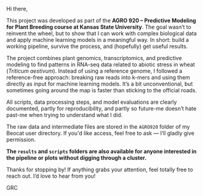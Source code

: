 Hi there,

This project was developed as part of the **AGRO 920 – Predictive Modeling for Plant Breeding course at Kansas State University**. The goal wasn’t to reinvent the wheel, but to show that I can work with complex biological data and apply machine learning models in a meaningful way. In short: build a working pipeline, survive the process, and (hopefully) get useful results.

The project combines plant genomics, transcriptomics, and predictive modeling to find patterns in RNA-seq data related to abiotic stress in wheat (*Triticum aestivum*). Instead of using a reference genome, I followed a reference-free approach: breaking raw reads into k-mers and using them directly as input for machine learning models. It’s a bit unconventional, but sometimes going around the map is faster than sticking to the official roads.

All scripts, data processing steps, and model evaluations are clearly documented, partly for reproducibility, and partly so future-me doesn’t hate past-me when trying to understand what I did.

The raw data and intermediate files are stored in the `AGRO920` folder of my Beocat user directory. If you'd like access, feel free to ask — I’ll gladly give permission. 

**The `results` and `scripts` folders are also available for anyone interested in the pipeline or plots without digging through a cluster.**

Thanks for stopping by! If anything grabs your attention, feel totally free to reach out. I’d love to hear from you!

GRC
